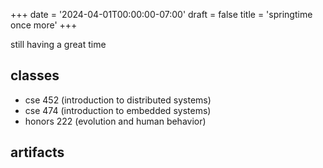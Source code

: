 +++
date = '2024-04-01T00:00:00-07:00'
draft = false
title = 'springtime once more'
+++

still having a great time

<!--more-->

## classes

- cse 452 (introduction to distributed systems)
- cse 474 (introduction to embedded systems)
- honors 222 (evolution and human behavior)

## artifacts
